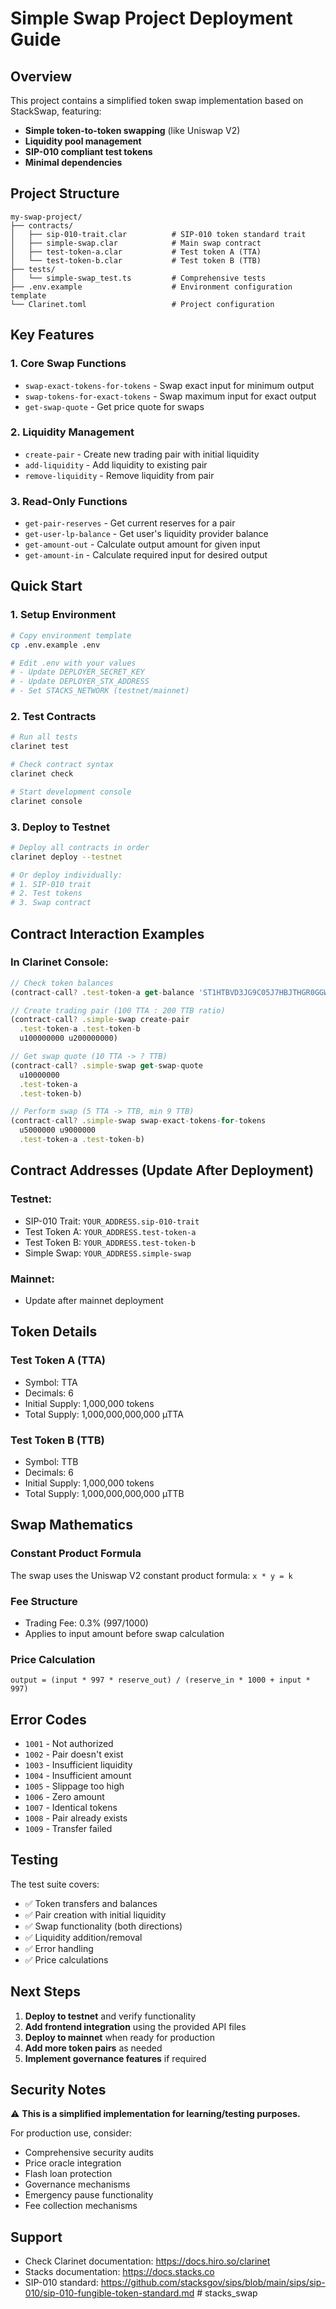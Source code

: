 # Simple Swap Project Deployment Guide

## Overview

This project contains a simplified token swap implementation based on StackSwap, featuring:

- **Simple token-to-token swapping** (like Uniswap V2)
- **Liquidity pool management**
- **SIP-010 compliant test tokens**
- **Minimal dependencies**

## Project Structure

```
my-swap-project/
├── contracts/
│   ├── sip-010-trait.clar          # SIP-010 token standard trait
│   ├── simple-swap.clar            # Main swap contract
│   ├── test-token-a.clar           # Test token A (TTA)
│   └── test-token-b.clar           # Test token B (TTB)
├── tests/
│   └── simple-swap_test.ts         # Comprehensive tests
├── .env.example                    # Environment configuration template
└── Clarinet.toml                   # Project configuration
```

## Key Features

### 1. Core Swap Functions

- `swap-exact-tokens-for-tokens` - Swap exact input for minimum output
- `swap-tokens-for-exact-tokens` - Swap maximum input for exact output
- `get-swap-quote` - Get price quote for swaps

### 2. Liquidity Management

- `create-pair` - Create new trading pair with initial liquidity
- `add-liquidity` - Add liquidity to existing pair
- `remove-liquidity` - Remove liquidity from pair

### 3. Read-Only Functions

- `get-pair-reserves` - Get current reserves for a pair
- `get-user-lp-balance` - Get user's liquidity provider balance
- `get-amount-out` - Calculate output amount for given input
- `get-amount-in` - Calculate required input for desired output

## Quick Start

### 1. Setup Environment

```bash
# Copy environment template
cp .env.example .env

# Edit .env with your values
# - Update DEPLOYER_SECRET_KEY
# - Update DEPLOYER_STX_ADDRESS
# - Set STACKS_NETWORK (testnet/mainnet)
```

### 2. Test Contracts

```bash
# Run all tests
clarinet test

# Check contract syntax
clarinet check

# Start development console
clarinet console
```

### 3. Deploy to Testnet

```bash
# Deploy all contracts in order
clarinet deploy --testnet

# Or deploy individually:
# 1. SIP-010 trait
# 2. Test tokens
# 3. Swap contract
```

## Contract Interaction Examples

### In Clarinet Console:

```javascript
// Check token balances
(contract-call? .test-token-a get-balance 'ST1HTBVD3JG9C05J7HBJTHGR0GGW7KXW28M5JS8QE)

// Create trading pair (100 TTA : 200 TTB ratio)
(contract-call? .simple-swap create-pair
  .test-token-a .test-token-b
  u100000000 u200000000)

// Get swap quote (10 TTA -> ? TTB)
(contract-call? .simple-swap get-swap-quote
  u10000000
  .test-token-a
  .test-token-b)

// Perform swap (5 TTA -> TTB, min 9 TTB)
(contract-call? .simple-swap swap-exact-tokens-for-tokens
  u5000000 u9000000
  .test-token-a .test-token-b)
```

## Contract Addresses (Update After Deployment)

### Testnet:

- SIP-010 Trait: `YOUR_ADDRESS.sip-010-trait`
- Test Token A: `YOUR_ADDRESS.test-token-a`
- Test Token B: `YOUR_ADDRESS.test-token-b`
- Simple Swap: `YOUR_ADDRESS.simple-swap`

### Mainnet:

- Update after mainnet deployment

## Token Details

### Test Token A (TTA)

- Symbol: TTA
- Decimals: 6
- Initial Supply: 1,000,000 tokens
- Total Supply: 1,000,000,000,000 µTTA

### Test Token B (TTB)

- Symbol: TTB
- Decimals: 6
- Initial Supply: 1,000,000 tokens
- Total Supply: 1,000,000,000,000 µTTB

## Swap Mathematics

### Constant Product Formula

The swap uses the Uniswap V2 constant product formula: `x * y = k`

### Fee Structure

- Trading Fee: 0.3% (997/1000)
- Applies to input amount before swap calculation

### Price Calculation

```
output = (input * 997 * reserve_out) / (reserve_in * 1000 + input * 997)
```

## Error Codes

- `1001` - Not authorized
- `1002` - Pair doesn't exist
- `1003` - Insufficient liquidity
- `1004` - Insufficient amount
- `1005` - Slippage too high
- `1006` - Zero amount
- `1007` - Identical tokens
- `1008` - Pair already exists
- `1009` - Transfer failed

## Testing

The test suite covers:

- ✅ Token transfers and balances
- ✅ Pair creation with initial liquidity
- ✅ Swap functionality (both directions)
- ✅ Liquidity addition/removal
- ✅ Error handling
- ✅ Price calculations

## Next Steps

1. **Deploy to testnet** and verify functionality
2. **Add frontend integration** using the provided API files
3. **Deploy to mainnet** when ready for production
4. **Add more token pairs** as needed
5. **Implement governance features** if required

## Security Notes

⚠️ **This is a simplified implementation for learning/testing purposes.**

For production use, consider:

- Comprehensive security audits
- Price oracle integration
- Flash loan protection
- Governance mechanisms
- Emergency pause functionality
- Fee collection mechanisms

## Support

- Check Clarinet documentation: https://docs.hiro.so/clarinet
- Stacks documentation: https://docs.stacks.co
- SIP-010 standard: https://github.com/stacksgov/sips/blob/main/sips/sip-010/sip-010-fungible-token-standard.md
#   s t a c k s _ s w a p  
 